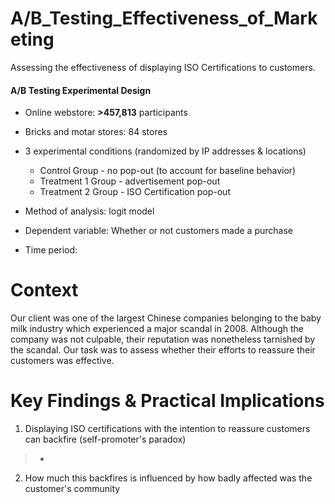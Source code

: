# A/B_Testing_Effectiveness_of_Marketing
Assessing the effectiveness of displaying ISO Certifications to customers.

#### A/B Testing Experimental Design ####

* Online webstore: **>457,813** participants
* Bricks and motar stores: 84 stores

* 3 experimental conditions (randomized by IP addresses & locations)
  * Control Group - no pop-out (to account for baseline behavior)
  * Treatment 1 Group - advertisement pop-out
  * Treatment 2 Group - ISO Certification pop-out

* Method of analysis: logit model
* Dependent variable: Whether or not customers made a purchase
* Time period: 

# Context
Our client was one of the largest Chinese companies belonging to the baby milk industry which experienced a major scandal in 2008. Although the company was not culpable, their reputation was nonetheless tarnished by the scandal. Our task was to assess whether their efforts to reassure their customers was effective.  

# Key Findings & Practical Implications
1. Displaying ISO certifications with the intention to reassure customers can backfire (self-promoter's paradox)
  >-    
2. How much this backfires is influenced by how badly affected was the customer's community

